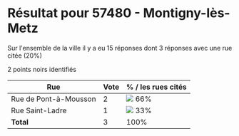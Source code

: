 # Résultat pour 57480 - Montigny-lès-Metz

Sur l'ensemble de la ville il y a eu 15 réponses dont 3 réponses avec une rue citée (20%)

2 points noirs identifiés

| Rue | Vote | % / les rues cités|
|-----|------|-------------------|
| Rue de Pont-à-Mousson | 2 | <img src="../../img/bar_66.gif" />&nbsp;66%|
| Rue Saint-Ladre | 1 | <img src="../../img/bar_33.gif" />&nbsp;33%|
| **Total** | 3 | 100%|
